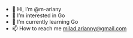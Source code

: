 - 👋 Hi, I’m @m-ariany
- 👀 I’m interested in Go
- 🌱 I’m currently learning Go
- 📫 How to reach me milad.arianny@gmail.com

<!---
m-ariany/m-ariany is a ✨ special ✨ repository because its `README.md` (this file) appears on your GitHub profile.
You can click the Preview link to take a look at your changes.
--->
